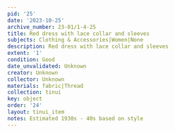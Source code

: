 ```yaml
---
pid: '25'
date: '2023-10-25'
archive_number: 23-01/1-4-25
title: Red dress with lace collar and sleeves
subjects: Clothing & Accessories|Women|None
description: Red dress with lace collar and sleeves
extent: '1'
condition: Good
date_unvalidated: Unknown
creator: Unknown
collector: Unknown
materials: fabric|Thread
collection: tinui
key: object
order: '24'
layout: tinui_item
notes: Estimated 1930s - 40s based on style
---
```

